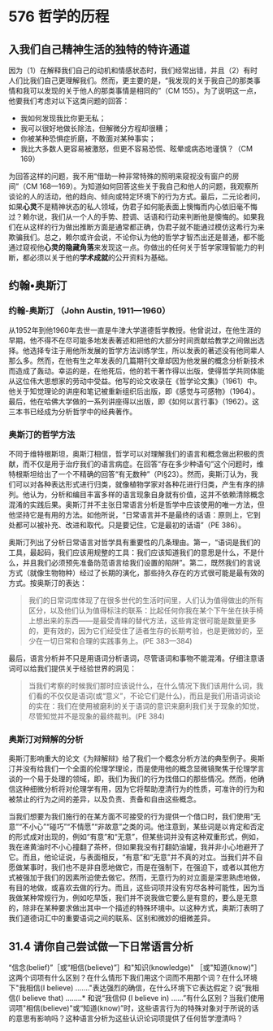 # 576 哲学的历程

## 入我们自己精神生活的独特的特许通道

因为（1）在解释我们自己的动机和情感状态时，我们经常出错，并且（2）有时人们比我们自己更理解我们。然而，更主要的是，“我发现的关于我自己的那类事情和我可以发现的关于他人的那类事情是相同的”（CM 155）。为了说明这一点，他要我们考虑对以下这类问题的回答：

- 我如何发现我比你更无私；
- 我可以很好地做长除法，但解微分方程却很糟；
- 你被某种恐惧症折磨，不敢面对某种事实；
- 我比大多数人更容易被激怒，但更不容易恐慌、眩晕或病态地谨慎？（CM 169）

为回答这样的问题，我不用“借助一种非常特殊的照明来窥视没有窗户的房间”（CM 168—169）。为知道如何回答这些关于我自己和他人的问题，我观察所谈论的人的活动，他的趋向、倾向或特定环境下的行为方式。最后，二元论者问，如果**心灵**不是精神状态的私人领域，伪君子如何能表面上懊悔而内心依旧毫不悔过？赖尔说，我们从一个人的手势、腔调、话语和行动来判断他是懊悔的。如果我们在从这样的行为做出推断方面是通常都正确，伪君子就不能通过模仿这希行为来欺骗我们。总之，赖尔或许会说，不论你认为他的哲学才智杰出还是普通，都不能通过窥视他**心灵的隐藏角落**来发现这一点。你做出的任何关于哲学家理智能力的判断，都必须以关于他的**学术成就**的公开资料为基础。

## 约翰•奥斯汀

### 约翰-奥斯汀 （John Austin, 1911—1960）

从1952年到他1960年去世一直是牛津大学道德哲学教授。他曾说过，在他生涯的早期，他不得不在尽可能多地发表著述和把他的大部分时间贡献给教学之间做出选择。他选择专注于用他所发展的哲学方法训练学生，所以发表的著述没有他同辈人那么多。然而，在他有生之年发表的几篇期刊文章却因为他发展的概念分析新技术而造成了轰动。幸运的是，在他死后，他的若干著作得以出版，使得哲学共同体能从这位伟大思想家的劳动中受益。他写的论文收录在《哲学论文集》（1961）中。他关于知觉理论的讲座和笔记被重新组织后出版，即《感觉与可感物》（1964）。最后，他在哈佛大学做的一系列讲座得以出版，即《如何以言行事》（1962）。这三本书已经成为分析哲学中的经典著作。

### 奥斯汀的哲学方法

不同于维特根斯坦，奥斯汀相信，哲学可以对理解我们的语言和概念做出积极的贡献，而不仅是用于治疗我们的语言病症。在回答“存在多少种语句”这个问题时，维特根斯坦给出了一个不精确的回答“有无数种”（PI§23）。然而，奥斯汀认为，我们可以对各种表达形式进行归类，就像植物学家对各种花进行归类，产生有序的排列。他认为，分析和编目丰富多样的语言现象自身就有价值，这并不依赖清除概念混淆的实践后果。奥斯汀并不主张日常语言分析是哲学中应该使用的唯一方法，但他坚持它是有用的方法。如他所说，“日常语言并不是最终的话语：原则上，它到处都可以被补充、改进和取代。只是要记住，它是最初的话语”（PE 386）。

奥斯汀列出了分析日常语言对哲学具有重要性的几条理由。第一，“语词是我们的工具，最起码，我们应该用规整的工具：我们应该知道我们的意思是什么，不是什么，并且我们必须预先准备防范语言给我们设置的陷阱”。第二，既然我们的言说方式（就像生物物种）经过了长期的演化，那些持久存在的方式很可能是最有效的方式。按奥斯汀的表达：

> 我们的日常词库体现了在很多世代的生活时间里，人们认为值得做出的所有区分，以及他们认为值得标注的联系：比起任何你我在某个下午坐在扶手椅上想出来的东西——是最受青睐的替代方法，这些肯定很可能是数量更多的，更有效的，因为它们经受住了适者生存的长期考验，也是更微妙的，至少在一切日常和合理的实践事务上。(PE 383—384)

最后，语言分析并不只是用语词分析语词，尽管语词和事物不能混淆。仔细注意语词可以给我们提供关于经验世界的洞见：

> 当我们考察的时候我们那时应该说什么，在什么情况下我们该用什么词，我们看的不仅仅是语词(或“意义”，不论它们是什么)，而且是我们用语词谈论的实在：我们在使用被磨利的关于语词的意识来磨利我们关于现象的知觉，尽管知觉并不是现象的最终裁判。(PE 384)

### 奥斯汀对辩解的分析

奥斯汀影响重大的论文《为辩解辩》给了我们一个概念分析方法的典型例子。奥斯汀并没有给我们一个全面的伦理学理论，而是使用他的概念显微镜聚焦于伦理学言谈的一个易于处理的领域，即，我们为我们的行为找借口的那些情况。然而，他确信这种细微分析将对伦理学有用，因为它将帮助澄清行为的性质，可准许的行为和被禁止的行为之间的差异，以及负责、责备和自由这些概念。

当我们想要为我们施行的在某方面不可接受的行为提供一个借口时，我们使用“无意”“不小心”“碰巧”“不情愿”“非故意”之类的词。他注意到，某些词是以肯定和否定的形式成对出现的，例如“有意”和“无意”，但某些词并没有这种双重形式，例如，我在递黄油时不小心撞翻了茶杯，但如果我没有打翻奶油罐，我并非小心地避开了它。而且，他论证说，与表面相反，“有意”和“无意”并不真的对立。当我们并不自愿做某事时，我们也不是非自愿地做它，而是在强制下，在强迫下，或者以其他方式被强加于我们的因素所迫使去做它。然而，无意行为的对立面是深思熟虑地做，有目的地做，或喜欢去做的行为。而且，这些词项并没有穷尽各种可能性，因为当我做某种常规行为，例如吃早饭，我们并不说我做它要么是有意的，要么是无意的，除非在某种要求做出其中一个描述的特殊环境中。以这种方式，奥斯汀表明了我们道德词汇中的重要语词之间的联系、区别和微妙的细微差异。

## 31.4 请你自己尝试做一下日常语言分析

“信念(belief)”［或“相信(believe)”］和"知识(knowledge)" ［或"知道(know)"］这两个词项有什么区别？在什么情形下我们用这个词而不用那个词？在什么环境下"我相信(I believe) ......."表达强烈的确信，在什么环境下它表达假定？说”我相信(I believe that) ........* 和说“我信仰 (I believe in) ……”有什么区别？当我们使用词项"相信(believe)"或“知道(know)”时，这些语言行为的特殊对象对于所说的话的意思有影响吗？这种语言分析为这些认识论词项提供了任何哲学澄清吗？